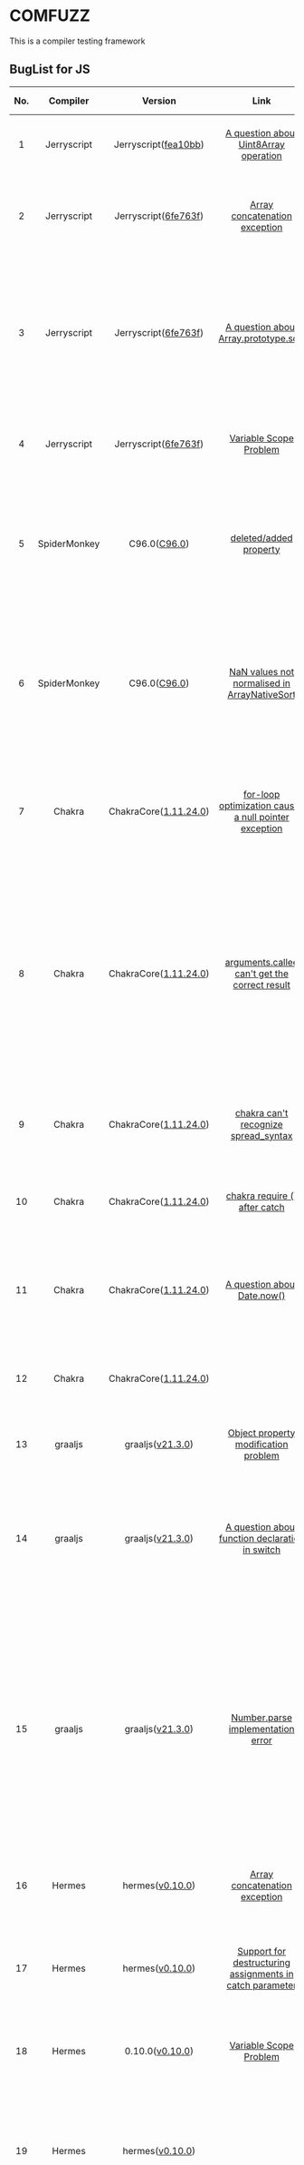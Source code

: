 # COMFUZZ

This is a compiler testing framework

## BugList for JS

| No. |   Compiler   |                                                          Version                                                           |                                                      Link                                                      |     Status     |                                                          Contributor                                                          |                                                                                                                                Description                                                                                                                                 | Affected Component | Remark                                   |
|:---:|:------------:|:--------------------------------------------------------------------------------------------------------------------------:|:--------------------------------------------------------------------------------------------------------------:|:--------------:|:-----------------------------------------------------------------------------------------------------------------------------:|:--------------------------------------------------------------------------------------------------------------------------------------------------------------------------------------------------------------------------------------------------------------------------:|:------------------:|------------------------------------------|
|  1  | Jerryscript  | Jerryscript([fea10bb](https://github.com/jerryscript-project/jerryscript/commit/fea10bb7e3ac1f5e8c092d2e8b6c9e39256f56e3)) |    [A question about Uint8Array operation](https://github.com/jerryscript-project/jerryscript/issues/5007)     |     Fixed      |                       [Wen Yi](https://github.com/YiWen-y) & [Che Xiaokang](https://github.com/lionche)                       |                                                                                                      jerryscript abnormally replace the first element of view with 0                                                                                                       |      Backend       | Generation via our program generator     |
|  2  | Jerryscript  | Jerryscript([6fe763f](https://github.com/jerryscript-project/jerryscript/commit/6fe763f1912c3ef82ec2ca31c40f186dde9c5a57)) |        [Array concatenation exception](https://github.com/jerryscript-project/jerryscript/issues/5026)         |    Verified    | [Wen Yi](https://github.com/YiWen-y) & [Che Xiaokang](https://github.com/lionche) & [Zhenye Fan](https://github.com/AidPaike) |                                                                                                 about array literal handling which looks like it deleted all the vacancies                                                                                                 |      Backend       | Generation via our program generator     |
|  3  | Jerryscript  | Jerryscript([6fe763f](https://github.com/jerryscript-project/jerryscript/commit/6fe763f1912c3ef82ec2ca31c40f186dde9c5a57)) |    [A question about Array.prototype.sort](https://github.com/jerryscript-project/jerryscript/issues/5025)     |    Verified    | [Wen Yi](https://github.com/YiWen-y) & [Che Xiaokang](https://github.com/lionche) & [Zhenye Fan](https://github.com/AidPaike) |                                                                The latest spec clarifies that NaN return value of the comparefn should be changed to +0.JerryScript hasn't implemented the latest spec yet                                                                 |     Optimizer      | mutation via guided mutator              |
|  4  | Jerryscript  | Jerryscript([6fe763f](https://github.com/jerryscript-project/jerryscript/commit/6fe763f1912c3ef82ec2ca31c40f186dde9c5a57)) |            [Variable Scope Problem](https://github.com/jerryscript-project/jerryscript/issues/5024)            |  Undetermined  |                       [Yi Wen](https://github.com/YiWen-y) & [Xiaokang Che](https://github.com/lionche)                       |                                                                                                 jerryscript fails to deal with the scope of the global and local variables                                                                                                 |       Parser       | generation from historical test programs |
|  5  | SpiderMonkey |                               C96.0([C96.0](https://github.com/ricardoquesada/Spidermonkey))                               |                [deleted/added property](https17://bugzilla.mozilla.org/show_bug.cgi?id=1762188)                |    suspect     |                       [Yi Wen](https://github.com/YiWen-y) & [Xiaokang Che](https://github.com/lionche)                       |                                                                               Behavior difference between SpiderMonkey and Chrome/Safari with object enumeration with deleted/added property                                                                               |                    |                                          |
|  6  | SpiderMonkey |                               C96.0([C96.0](https://github.com/ricardoquesada/Spidermonkey))                               |      [NaN values not normalised in ArrayNativeSort](https://bugzilla.mozilla.org/show_bug.cgi?id=1763996)      | Verified&Fixed |                       [Yi Wen](https://github.com/YiWen-y) & [Xiaokang Che](https://github.com/lionche)                       |                                                                Normalising NaN comparator results to 0 was added in ES6, but the twonumeric comparator functions were never updated to include this change.                                                                |     Optimizer      | mutation via guided mutator              |
|  7  |    Chakra    |                  ChakraCore([1.11.24.0](https://github.com/chakra-core/ChakraCore/releases/tag/v1.11.24))                  | [for-loop optimization causes a null pointer exception](https://github.com/chakra-core/ChakraCore/issues/6817) | Verified&Fixed |                       [Yi Wen](https://github.com/YiWen-y) & [Xiaokang Che](https://github.com/lionche)                       |                                                                             after judging that !p is true , the function should return directly, but chakra terminates the program abnormally                                                                              |     Optimizer      | generation from historical test programs |
|  8  |    Chakra    |                  ChakraCore([1.11.24.0](https://github.com/chakra-core/ChakraCore/releases/tag/v1.11.24))                  |     [arguments.callee can't get the correct result](https://github.com/chakra-core/ChakraCore/issues/6814)     | Verified&Fixed |                       [Yi Wen](https://github.com/YiWen-y) & [Xiaokang Che](https://github.com/lionche)                       |                            callee is a property of the arguments object. It can be used to refer to the currently executing function inside the function body of that function.But when executing this test case, chakra simply return nothing.                            |      Backend       | Generation via our program generator     |
|  9  |    Chakra    |                  ChakraCore([1.11.24.0](https://github.com/chakra-core/ChakraCore/releases/tag/v1.11.24))                  |         [chakra can't recognize spread_syntax ](https://github.com/chakra-core/ChakraCore/issues/6790)         |     Fixed      |                       [Yi Wen](https://github.com/YiWen-y) & [Xiaokang Che](https://github.com/lionche)                       |                                                                                                 When executing the test cases that contain a spread operator,it not work.                                                                                                  |       Parser       | mutation via general purpose mutator     |
| 10  |    Chakra    |                  ChakraCore([1.11.24.0](https://github.com/chakra-core/ChakraCore/releases/tag/v1.11.24))                  |             [chakra require () after catch](https://github.com/chakra-core/ChakraCore/issues/6807)             |     Fixed      |                       [Yi Wen](https://github.com/YiWen-y) & [Xiaokang Che](https://github.com/lionche)                       |                                                                                                  It seems like chakra requires () after catch, or it won't work properly.                                                                                                  |       Parser       | Generation via our program generator     |
| 11  |    Chakra    |                  ChakraCore([1.11.24.0](https://github.com/chakra-core/ChakraCore/releases/tag/v1.11.24))                  |             [A question about Date.now() ](https://github.com/chakra-core/ChakraCore/issues/6809)              |    suspect     |                       [Yi Wen](https://github.com/YiWen-y) & [Xiaokang Che](https://github.com/lionche)                       |                                                                                   When executing this code, in the vast majority of cases, other engines output 0, but chakra outputs 5.                                                                                   |                    |                                          |
| 12  |    Chakra    |                  ChakraCore([1.11.24.0](https://github.com/chakra-core/ChakraCore/releases/tag/v1.11.24))                  |                                                                                                                |    suspect     |                       [Yi Wen](https://github.com/YiWen-y) & [Xiaokang Che](https://github.com/lionche)                       |                                                                                                    Null pointer, the program fails the assertion and exits abnormally.                                                                                                     |                    |                                          |
| 13  |   graaljs    |                        graaljs([v21.3.0](https://github.com/oracle/graaljs/releases/tag/vm-21.3.0))                        |              [Object property modification problem](https://github.com/oracle/graaljs/issues/586)              | Verified&Fixed |                       [Yi Wen](https://github.com/YiWen-y) & [Xiaokang Che](https://github.com/lionche)                       |                                                                                                                    Object property modification problem                                                                                                                    |     Optimizer      | mutation via general-purpose mutator     |
| 14  |   graaljs    |                        graaljs([v21.3.0](https://github.com/oracle/graaljs/releases/tag/vm-21.3.0))                        |        [A question about function declaration in switch](https://github.com/oracle/graaljs/issues/583)         | Verified&Fixed |                       [Yi Wen](https://github.com/YiWen-y) & [Xiaokang Che](https://github.com/lionche)                       |                                                                        In JS,the function f() declared in the case should be promote to the scope of the function foo,graaljs does't work properly.                                                                        |      Backend       | generation from historical test programs |
| 15  |   graaljs    |                        graaljs([v21.3.0](https://github.com/oracle/graaljs/releases/tag/vm-21.3.0))                        |               [Number.parse implementation error](https://github.com/oracle/graaljs/issues/585)                | Verified&Fixed |                       [Yi Wen](https://github.com/YiWen-y) & [Xiaokang Che](https://github.com/lionche)                       | If parseInt encounters a character that is not a numeral in the specified radix, it ignores it and all succeeding characters and returns the integer value parsed up to that point. parseInt truncates numbers to integer values. Leading and trailing spaces are allowed. |       Parser       | Generation via our program generator     |
| 16  |    Hermes    |                         hermes([v0.10.0](https://github.com/facebook/hermes/releases/tag/v0.10.0))                         |                 [Array concatenation exception](https://github.com/facebook/hermes/issues/729)                 | Verified&Fixed |                       [Yi Wen](https://github.com/YiWen-y) & [Xiaokang Che](https://github.com/lionche)                       |                                                                                                                      a bug in  array literal handling                                                                                                                      |      Backend       | generation from historical test programs |
| 17  |    Hermes    |                         hermes([v0.10.0](https://github.com/facebook/hermes/releases/tag/v0.10.0))                         |   [Support for destructuring assignments in catch parameter](https://github.com/facebook/hermes/issues/680)    |    Verified    |                       [Yi Wen](https://github.com/YiWen-y) & [Xiaokang Che](https://github.com/lionche)                       |                                                                                       Hermes doesn't support destructuring assignments in catch parameters, so it reports an error.                                                                                        |       Parser       | generation from historical test programs |
| 18  |    Hermes    |                         0.10.0([v0.10.0](https://github.com/facebook/hermes/releases/tag/v0.10.0))                         |                    [Variable Scope Problem](https://github.com/facebook/hermes/issues/679)                     | Controversial  |                       [Yi Wen](https://github.com/YiWen-y) & [Xiaokang Che](https://github.com/lionche)                       |                                                                                                    hermes fails to deal with the scope of the global and local variable                                                                                                    |       Parser       | mutation via general-purpose mutator     |
| 19  |    Hermes    |                         hermes([v0.10.0](https://github.com/facebook/hermes/releases/tag/v0.10.0))                         |                                                                                                                |    suspect     |                       [Yi Wen](https://github.com/YiWen-y) & [Xiaokang Che](https://github.com/lionche)                       |                                                      clearTimeout requires that the parameter type to be passed is not a 32-bit unsigned integer. If it is not satisfied, the assertion fails and the program exits.                                                       |                    |                                          |
| 20  |    Hermes    |                         hermes([v0.10.0](https://github.com/facebook/hermes/releases/tag/v0.10.0))                         |                                                                                                                |    suspect     |                       [Yi Wen](https://github.com/YiWen-y) & [Xiaokang Che](https://github.com/lionche)                       |                                                 Hermes requires that when defining properties in eval, the property name must be a string literal, otherwise it cannot be converted to IR and the program will terminate.                                                  |                    |                                          |
| 21  |   quickjs    |         quickjs([2022-03-07](https://github.com/bellard/quickjs/commit/2788d71e823b522b178db3b3660ce93689534e6d))          |         [A bug in implementation of switch statement.](https://github.com/bellard/quickjs/issues/130)          |  Undetermined  |                       [Yi Wen](https://github.com/YiWen-y) & [Xiaokang Che](https://github.com/lionche)                       |                                                                                            the scope of functions f() declared in switch expressions belong to the block scope                                                                                             |      Backend       | Generation via our program generator     |

## BugList for Java

| No.  | Compiler          | Version                    | Bug Report                                                         | Status         | Contributor                               | Description                                                  | Affected Component|  Remarks  |
| ---- | ----------------- | -------------------------- | ------------------------------------------------------------ | -------------- | ----------------------------------------- | ------------------------------------------------------------ | ------ | -----------|
| 1    | OpenJ9-JDK8&JDK11 | jdk8u332-b02&jdk-11.0.15+1 | [OpenJ9_1](https://github.com/eclipse-openj9/openj9/issues/14872) | Verified&Fixed | [Yuan Wang](https://github.com/YuanWangC) | Checking is missing when giving the method System.loadLibrary an absolute path to the file. | jre    |generation from historical test program|
| 2    | OpenJ9-JDK8&JDK11 | jdk8u332-b02&jdk-11.0.15+1 | [OpenJ9_2](https://github.com/eclipse-openj9/openj9/issues/14873) | Verified&Fixed | [Yuan Wang](https://github.com/YuanWangC) | Wrong initialization to the cause of IllegalStateException in Throwable.initCause(). | jre    |generation from historical test program|
| 3    | OpenJ9-JDK8&JDK11 | jdk8u332-b02&jdk-11.0.15+1 | [OpenJ9_3](https://github.com/eclipse-openj9/openj9/issues/14874) | Verified&Fixed | [Yuan Wang](https://github.com/YuanWangC) | When the engine executes the remainder operation, it directly assigns 0 to  the floating point non positive number calculation result. | jre                | generation from historical test program |
| 4    | OpenJ9-JDK11      | jdk-11.0.15+1              | [OpenJ9_4](https://github.com/eclipse-openj9/openj9/issues/15050) | Verified&Fixed | [Yuan Wang](https://github.com/YuanWangC) | When using the method "ensueCapacity" in the jdk11 version of Openj9, if the parameter is "Integer. MAX_VALUE+1", an OOM error will be reported. | 文档              | generation from historical test program |
| 5    | OpenJ9-JDK11      | jdk-11.0.15+1              | [OpenJ9_5](https://github.com/eclipse-openj9/openj9/issues/15281) | Verified       | [Yuan Wang](https://github.com/YuanWangC) | When executing large-scale loops, Openj9 takes a long time and has low performance. Its JIT heuristics optimization failed to start properly. | jit              | generation from historical test program |
| 6    | HotSpot-JDK8      | 8.0.332                    | [HotSpot_1](https://bugs.java.com/bugdatabase/view_bug.do?bug_id=8289724) | Verified       | [Yuan Wang](https://github.com/YuanWangC) | When compiling the source code, an unexpected error AssertionError occurs and is required to be submitted to the system | javac            | generation from historical test program |
| 7    | OpenJ9-JDK8&JDK11 | jdk8u332-b02&jdk-11.0.15+1 | [OpenJ9_6](https://github.com/eclipse-openj9/openj9/issues/15544) | Verified       | [Yuan Wang](https://github.com/YuanWangC) | The performance of Openj9 is poor when executing triple loop, which is obviously different from that of HotSpot. | jit              | mutation via guided mutators            |
| 8    | OpenJ9-JDK8&JDK11 | jdk8u332-b02&jdk-11.0.15+1 | [OpenJ9_7](https://github.com/eclipse-openj9/openj9/pull/15022) | Verified&Fixed | [Yuan Wang](https://github.com/YuanWangC) | JIT compiler may misjudge when checking available compiler threads. | jit              | <center>**-**</center> |
| 9    | OpenJ9-JDK8&JDK11 | jdk8u332-b02&jdk-11.0.15+1 | [OpenJ9_8](https://github.com/eclipse-openj9/openj9/issues/15897) | Verified&Fixed | [Gao Jie](https://github.com/ayuan0828)   | When Openj9 executes the deleteCharAt (int index) method, it does not report an error if the boundary value is out of range. | jre                | mutation via guided mutators            |
| 10   | OpenJ9-JDK8       | jdk8u332-b02               | [OpenJ9_9](https://github.com/eclipse-openj9/openj9/issues/15954) | Verified&Fixed | [Gao Jie](https://github.com/ayuan0828)   | When OpenJ9-jdk8 (using the CompactStrings parameter) calls the "insert" function, if the parameter "str" contains "character. MAX_VALUE", the last part of the characters in the result will be discarded. | jit |mutation via guided mutators|
